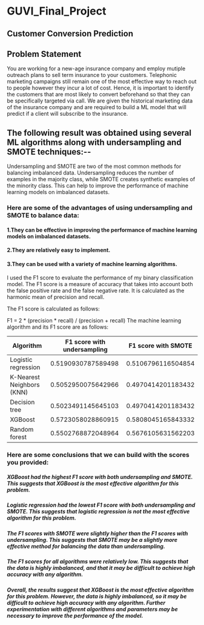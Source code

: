 # GUVI_Final_Project
## Customer Conversion Prediction

## Problem Statement
You are working for a new-age insurance company and employ mutiple outreach plans to sell term insurance to your customers. Telephonic marketing campaigns still remain one of the most effective way to reach out to people however they incur a lot of cost. Hence, it is important to identify the customers that are most likely to convert beforehand so that they can be specifically targeted via call. We are given the historical marketing data of the insurance company and are required to build a ML model that will predict if a client will subscribe to the insurance. 


## The following result was obtained using several ML algorithms along with undersampling and SMOTE techniques:--

Undersampling and SMOTE are two of the most common methods for balancing imbalanced data. Undersampling reduces the number of examples in the majority class, while SMOTE creates synthetic examples of the minority class. This can help to improve the performance of machine learning models on imbalanced datasets.

### Here are some of the advantages of using undersampling and SMOTE to balance data:

#### 1.They can be effective in improving the performance of machine learning models on imbalanced datasets.
#### 2.They are relatively easy to implement.
#### 3.They can be used with a variety of machine learning algorithms.

I used the F1 score to evaluate the performance of my binary classification model. The F1 score is a measure of accuracy that takes into account both the false positive rate and the false negative rate. It is calculated as the harmonic mean of precision and recall.

The F1 score is calculated as follows:

F1 = 2 * (precision * recall) / (precision + recall)
The machine learning algorithm and its F1 score are as follows:

|Algorithm	                       |F1 score with undersampling	           |F1 score with SMOTE
|--|--|--|
|Logistic regression	              |0.5190930787589498	                     |0.5106796116504854
|K-Nearest Neighbors (KNN)	        |0.5052950075642966	                     |0.4970414201183432
|Decision tree	                    |0.5023491145645103	                     |0.4970414201183432
|XGBoost	                          |0.5723058028860915	                     |0.5808045165843332
|Random forest	                    |0.5502768872048964	                     |0.5676105631562203

### Here are some conclusions that we can build with the scores you provided:

##### XGBoost had the highest F1 score with both undersampling and SMOTE. This suggests that XGBoost is the most effective algorithm for this problem.
##### Logistic regression had the lowest F1 score with both undersampling and SMOTE. This suggests that logistic regression is not the most effective algorithm for this problem.
##### The F1 scores with SMOTE were slightly higher than the F1 scores with undersampling. This suggests that SMOTE may be a slightly more effective method for balancing the data than undersampling.
##### The F1 scores for all algorithms were relatively low. This suggests that the data is highly imbalanced, and that it may be difficult to achieve high accuracy with any algorithm.
##### Overall, the results suggest that XGBoost is the most effective algorithm for this problem. However, the data is highly imbalanced, so it may be difficult to achieve high accuracy with any algorithm. Further experimentation with different algorithms and parameters may be necessary to improve the performance of the model.

